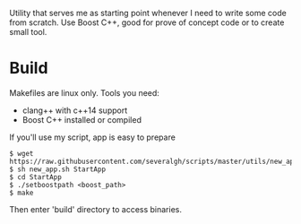 Utility that serves me as starting point whenever I need to write some code from scratch.
Use Boost C++, good for prove of concept code or to create small tool.

# Build

Makefiles are linux only. Tools you need:
* clang++ with c++14 support
* Boost C++ installed or compiled

If you'll use my script, app is easy to prepare

````
$ wget https://raw.githubusercontent.com/severalgh/scripts/master/utils/new_app.sh
$ sh new_app.sh StartApp
$ cd StartApp
$ ./setboostpath <boost_path>
$ make
````
Then enter 'build' directory to access binaries.

